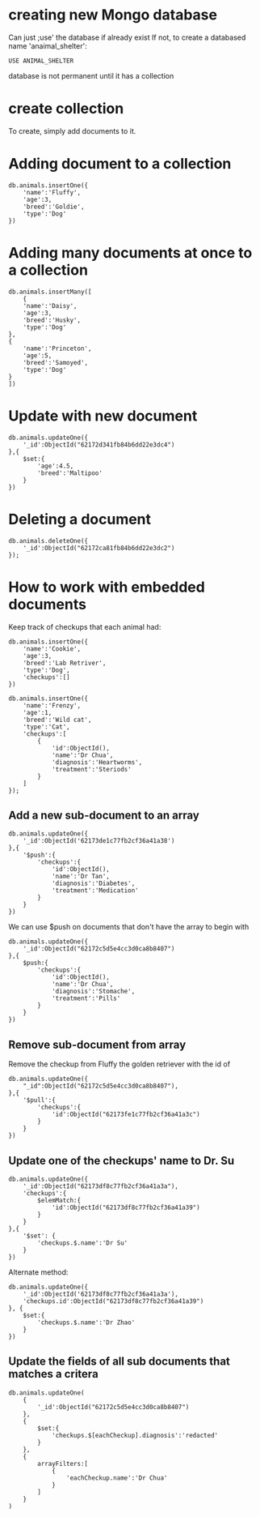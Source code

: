 # creating new Mongo database
Can just ;use' the database if already exist
If not, to create a databased name 'anaimal_shelter':

```
USE ANIMAL_SHELTER
```
database is not permanent until it has a collection

# create collection
To create, simply add documents to it.

# Adding document to a collection
```
db.animals.insertOne({
    'name':'Fluffy',
    'age':3,
    'breed':'Goldie',
    'type':'Dog'
})
```
# Adding many documents at once to a collection
```
db.animals.insertMany([
    {
    'name':'Daisy',
    'age':3,
    'breed':'Husky',
    'type':'Dog'
},
{
    'name':'Princeton',
    'age':5,
    'breed':'Samoyed',
    'type':'Dog'
}
])
```
# Update with new document
```
db.animals.updateOne({
    '_id':ObjectId("62172d341fb84b6dd22e3dc4")
},{
    $set:{
        'age':4.5,
        'breed':'Maltipoo'
    }
})
```
# Deleting a document
```
db.animals.deleteOne({
    '_id':ObjectId("62172ca81fb84b6dd22e3dc2")
});
```
# How to work with embedded documents
Keep track of checkups that each animal had:
```
db.animals.insertOne({
    'name':'Cookie',
    'age':3,
    'breed':'Lab Retriver',
    'type':'Dog',
    'checkups':[]
})

db.animals.insertOne({
    'name':'Frenzy',
    'age':1,
    'breed':'Wild cat',
    'type':'Cat',
    'checkups':[
        {
            'id':ObjectId(),
            'name':'Dr Chua',
            'diagnosis':'Heartworms',
            'treatment':'Steriods'
        }
    ]
});
```

## Add a new sub-document to an array
```
db.animals.updateOne({
    '_id':ObjectId('62173de1c77fb2cf36a41a38')
},{
    '$push':{
        'checkups':{
            'id':ObjectId(),
            'name':'Dr Tan',
            'diagnosis':'Diabetes',
            'treatment':'Medication'
        }
    }
})
```

We can use $push on documents that don't have the array to begin with

```
db.animals.updateOne({
    '_id':ObjectId("62172c5d5e4cc3d0ca8b8407")
},{
    $push:{
        'checkups':{
            'id':ObjectId(),
            'name':'Dr Chua',
            'diagnosis':'Stomache',
            'treatment':'Pills'
        }
    }
})
```
## Remove sub-document from array
Remove the checkup from Fluffy the golden retriever with the id of 

```
db.animals.updateOne({
    "_id":ObjectId("62172c5d5e4cc3d0ca8b8407"),
},{
    '$pull':{
        'checkups':{
            'id':ObjectId("62173fe1c77fb2cf36a41a3c")
        }
    }
})
```

## Update one of the checkups' name to Dr. Su 
```
db.animals.updateOne({
    '_id':ObjectId("62173df8c77fb2cf36a41a3a"),
    'checkups':{
        $elemMatch:{
            'id':ObjectId("62173df8c77fb2cf36a41a39")
        }
    }
},{
    '$set': {
        'checkups.$.name':'Dr Su'
    }
})
```
Alternate method:

```
db.animals.updateOne({
    '_id':ObjectId('62173df8c77fb2cf36a41a3a'),
    'checkups.id':ObjectId("62173df8c77fb2cf36a41a39")
}, {
    $set:{
        'checkups.$.name':'Dr Zhao'
    }
})
```

## Update the fields of all sub documents that matches a critera

```
db.animals.updateOne(
    {
        '_id':ObjectId("62172c5d5e4cc3d0ca8b8407")
    },
    {
        $set:{
            'checkups.$[eachCheckup].diagnosis':'redacted'
        }
    },
    {
        arrayFilters:[
            {
                'eachCheckup.name':'Dr Chua'
            }
        ]
    }
)
```